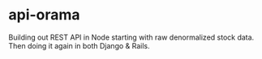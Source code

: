 # api-orama
Building out REST API in Node starting with raw denormalized stock data. Then doing it again in both Django &amp; Rails.
